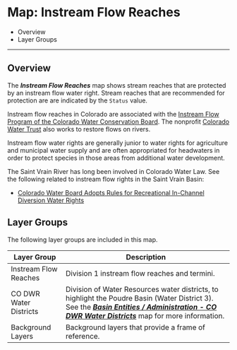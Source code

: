# Map: Instream Flow Reaches #

*   Overview
*   Layer Groups

----------------

## Overview ##

The ***Instream Flow Reaches*** map shows stream reaches that
are protected by an instream flow water right.
Stream reaches that are recommended for protection are are indicated by the `Status` value.

Instream flow reaches in Colorado are associated with the
[Instream Flow Program of the Colorado Water Conservation Board](https://cwcb.colorado.gov/focus-areas/ecosystem-health/instream-flow-program).
The nonprofit [Colorado Water Trust](https://coloradowatertrust.org/) also works to restore flows on rivers.

Instream flow water rights are generally junior to water rights for agriculture and municipal water supply
and are often appropriated for headwaters in order to protect species in those areas from additional water development.

The Saint Vrain River has long been involved in Colorado Water Law.
See the following related to instream flow rights in the Saint Vrain Basin:

*   [Colorado Water Board Adopts Rules for Recreational In-Channel Diversion Water Rights](https://www.martindale.com/zoning-planning-land-use-law/article_Holland-Hart-LLP_28992.htm)

## Layer Groups ##

The following layer groups are included in this map.

| **Layer Group** | **Description** |
| -- | -- |
| Instream Flow Reaches | Division 1 instream flow reaches and termini. |
| CO DWR Water Districts | Division of Water Resources water districts, to highlight the Poudre Basin (Water District 3).  See the [***Basin Entities / Administration - CO DWR Water Districts***](#map/entities-codwr-waterdistricts) map for more information. |
| Background Layers | Background layers that provide a frame of reference. |
